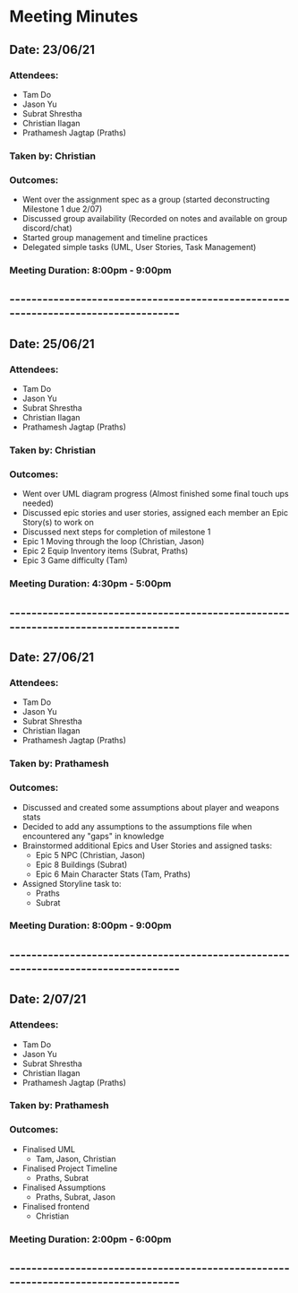 # Meeting Minutes

## Date: 23/06/21

### Attendees:
- Tam Do
- Jason Yu
- Subrat Shrestha
- Christian Ilagan
- Prathamesh Jagtap (Praths)

### Taken by: Christian

### Outcomes:

- Went over the assignment spec as a group (started deconstructing Milestone 1 due 2/07)
- Discussed group availability (Recorded on notes and available on group discord/chat)
- Started group management and timeline practices
- Delegated simple tasks (UML, User Stories, Task Management)

### Meeting Duration: 8:00pm - 9:00pm

## ----------------------------------------------------------------------------------

## Date: 25/06/21

### Attendees:
- Tam Do
- Jason Yu
- Subrat Shrestha
- Christian Ilagan
- Prathamesh Jagtap (Praths)

### Taken by: Christian

### Outcomes:

- Went over UML diagram progress (Almost finished some final touch ups needed)
- Discussed epic stories and user stories, assigned each member an Epic Story(s) to work on
- Discussed next steps for completion of milestone 1
- Epic 1 Moving through the loop (Christian, Jason)
- Epic 2 Equip Inventory items (Subrat, Praths)
- Epic 3 Game difficulty (Tam)

### Meeting Duration: 4:30pm - 5:00pm

## ----------------------------------------------------------------------------------

## Date: 27/06/21

### Attendees:
- Tam Do
- Jason Yu
- Subrat Shrestha
- Christian Ilagan
- Prathamesh Jagtap (Praths)

### Taken by: Prathamesh

### Outcomes:

- Discussed and created some assumptions about player and weapons stats
- Decided to add any assumptions to the assumptions file when encountered any "gaps" in knowledge
- Brainstormed additional Epics and User Stories and assigned tasks:
    - Epic 5 NPC (Christian, Jason)
    - Epic 8 Buildings (Subrat)
    - Epic 6 Main Character Stats (Tam, Praths)
- Assigned Storyline task to:
    - Praths
    - Subrat

### Meeting Duration: 8:00pm - 9:00pm

## ----------------------------------------------------------------------------------

## Date: 2/07/21

### Attendees:
- Tam Do
- Jason Yu
- Subrat Shrestha
- Christian Ilagan
- Prathamesh Jagtap (Praths)

### Taken by: Prathamesh

### Outcomes:

- Finalised UML
    - Tam, Jason, Christian
- Finalised Project Timeline
    - Praths, Subrat
- Finalised Assumptions
    - Praths, Subrat, Jason
- Finalised frontend
    - Christian

### Meeting Duration: 2:00pm - 6:00pm

## ----------------------------------------------------------------------------------